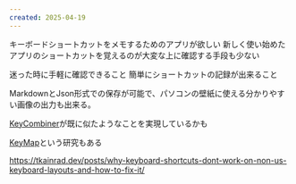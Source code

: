 ```yaml
---
created: 2025-04-19
---
```

キーボードショートカットをメモするためのアプリが欲しい
新しく使い始めたアプリのショートカットを覚えるのが大変な上に確認する手段も少ない

迷った時に手軽に確認できること
簡単にショートカットの記録が出来ること


MarkdownとJson形式での保存が可能で、パソコンの壁紙に使える分かりやすい画像の出力も出来る。


[KeyCombiner](https://keycombiner.com/)が既に似たようなことを実現しているかも

[KeyMap](https://gregdeon.com/files/lewis-2020-CHI-keymap.pdf)という研究もある

https://tkainrad.dev/posts/why-keyboard-shortcuts-dont-work-on-non-us-keyboard-layouts-and-how-to-fix-it/